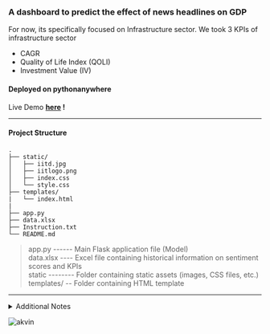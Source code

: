 ### A dashboard to predict the effect of news headlines on GDP

For now, its specifically focused on Infrastructure sector. We took 3 KPIs of infrastructure sector<br>
- CAGR 
- Quality of Life Index (QOLI)
- Investment Value (IV)

#### Deployed on pythonanywhere

Live Demo **[here](http://4vinn.pythonanywhere.com/) !**

---

#### Project Structure

```
.
├── static/
│   ├── iitd.jpg
│   ├── iitlogo.png
│   ├── index.css
│   └── style.css
├── templates/
|   └── index.html
|    
├── app.py
├── data.xlsx
├── Instruction.txt
└── README.md

```
> app.py ------ Main Flask application file (Model) <br>
> data.xlsx ---- Excel file containing historical information on sentiment scores and KPIs <br>
> static -------- Folder containing static assets (images, CSS files, etc.) <br>
> templates/ -- Folder containing HTML template <br>

---

<details> 
<summary> Additional Notes </summary>

**Model Training and Prediction Process**

- **Data Preparation:**
Loaded data from `data.xlsx` containing historical information on sentiment scores, CAGR, Quality of Life Index (QOLI), and Investment Value (IV).
`Extracted and reshaped the data` for input features (X: sentiment scores) and target variables (Y_cagr, Y_ql, Y_iv).

- **Data Standardization:**
Applied `Z-score normalization` to standardize data for both input sentiment scores and each KPI (CAGR, QOLI, IV).
Ensured consistency in scale across features to improve model training.

- **Linear Regression Model Training:**
Utilized `LinearRegression` from scikit-learn to `train three separate models for predicting each KPIs`: CAGR, QOLI, and IV.
Each model was fitted using the standardized sentiment scores (X) as input and the corresponding standardized KPI values as target (Y_cagr, Y_ql, Y_iv).

- **Prediction Function:**
Created a function `predictCAGR_QOLI_IV` to predict the KPI values given a sentiment score as input.
The `function takes a sentiment score`, predicts the standardized values using the trained models, and then transforms them back to the original scale.

- **Web Interface:**
Developed a web-based dashboard using `Flask`, where users can input news headlines via a user-friendly interface.
Incorporated a sentiment analysis library (`TextBlob`) to extract sentiment polarity from the provided news headline.

- **Prediction Process:**
Upon submitting a news headline, the application `extracts the sentiment` and uses the trained models to predict the impact on CAGR, QOLI, and IV.
Predicted values are then rounded to four decimal places for clarity and presented on the web page.

</details>

![akvin](https://github.com/4vinn/Akvin/assets/100095098/109dd536-f909-4bb4-ad6f-e012655a0f6c)
